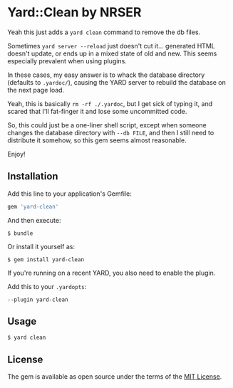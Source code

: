 Yard::Clean by NRSER
==============================================================================

Yeah this just adds a `yard clean` command to remove the db files.

Sometimes `yard server --reload` just doesn't cut it... generated HTML doesn't
update, or ends up in a mixed state of old and new. This seems especially
prevalent when using plugins.

In these cases, my easy answer is to whack the database directory (defaults to
`.yardoc/`), causing the YARD server to rebuild the database on the next page
load.

Yeah, this is basically `rm -rf ./.yardoc`, but I get sick of typing it, and
scared that I'll fat-finger it and lose some uncommitted code.

So, this could just be a one-liner shell script, except when someone changes
the database directory with `--db FILE`, and then I still need to distribute it
somehow, so this gem seems almost reasonable.

Enjoy!


Installation
------------------------------------------------------------------------------

Add this line to your application's Gemfile:

```ruby
gem 'yard-clean'
```

And then execute:

    $ bundle

Or install it yourself as:

    $ gem install yard-clean

If you're running on a recent YARD, you also need to enable the plugin.

Add this to your `.yardopts`:

    --plugin yard-clean


Usage
------------------------------------------------------------------------------

    $ yard clean


License
------------------------------------------------------------------------------

The gem is available as open source under the terms of the [MIT
License](https://opensource.org/licenses/MIT).
